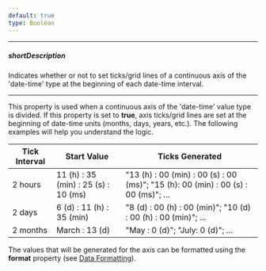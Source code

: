 ```yaml
---
default: true
type: Boolean
---
```

---
##### shortDescription
Indicates whether or not to set ticks/grid lines of a continuous axis of the 'date-time' type at the beginning of each date-time interval.

---
This property is used when a continuous axis of the 'date-time' value type is divided. If this property is set to **true**, axis ticks/grid lines are set at the beginning of date-time units (months, days, years, etc.). The following examples will help you understand the logic.

<div class="simple-table">
<table>
  <thead>
  <tr >
    <th>Tick Interval</th>
    <th>Start Value</th>
    <th>Ticks Generated</th>
  </tr>
  </thead>
  <tbody>
  <tr>
    <td>2 hours</td>
    <td>11 (h) : 35 (min) : 25 (s) : 10 (ms)</td>
    <td>"13 (h) : 00 (min) : 00 (s) : 00 (ms)"; "15 (h): 00 (min) : 00 (s) : 00 (ms)"; ...</td>
  </tr>
  <tr>
    <td>2 days</td>
    <td>6 (d) : 11 (h) : 35 (min)</td>
    <td>"8 (d) : 00 (h) : 00 (min)"; "10 (d) : 00 (h) : 00 (min)"; ...</td>
  </tr>
  <tr>
    <td>2 months</td>
    <td>March : 13 (d)</td>
    <td>"May : 0 (d)"; "July: 0 (d)"; ...</td>
  </tr>
  </tbody>
</table>
</div>

The values that will be generated for the axis can be formatted using the **format** property (see [Data Formatting](/concepts/05%20Widgets/zz%20Common/10%20Data%20Visualization%20Widgets/30%20Data%20Formatting '/Documentation/Guide/Widgets/Common/Data_Visualization_Widgets/Data_Formatting/')).